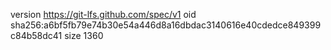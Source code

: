 version https://git-lfs.github.com/spec/v1
oid sha256:a6bf5fb79e74b30e54a446d8a16dbdac3140616e40cdedce849399c84b58dc41
size 1360

